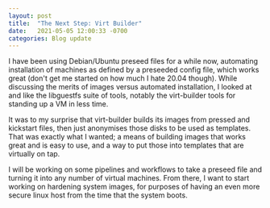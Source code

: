 ```yaml
---
layout: post
title:  "The Next Step: Virt Builder"
date:   2021-05-05 12:00:33 -0700
categories: Blog update 
---
```


I have been using Debian/Ubuntu preseed files for a while now, automating installation of machines as defined by a preseeded config file, which works great (don't get me started on how much I hate 20.04 though). While discussing the merits of images versus automated installation, I looked at and like the libguestfs suite of tools, notably the virt-builder tools for standing up a VM in less time. 

It was to my surprise that virt-builder builds its images from pressed and kickstart files, then just anonymises those disks to be used as templates. That was exactly what I wanted; a means of building images that works great and is easy to use, and a way to put those into templates that are virtually on tap. 

I will be working on some pipelines and workflows to take a preseed file and turning it into any number of virtual machines. From there, I want to start working on hardening system images, for purposes of having an even more secure linux host from the time that the system boots.
